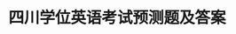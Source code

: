 ---
layout: cet
pageName: examination
title: 四川学位英语考试预测题及答案
period: 2017年04月
courseID:
description:
parts:
  - title: 完成对话
    sections:
      - title:
        questions:
          - title: "Harry: Do you mind my smoking here?<br/>Lynn: ______"
            type: radio
            options:
              - answer: Yes, please do.
                isTrue: false
              - answer: No, please don' t.
                isTrue: false
              - answer: No, I dislike the smell of cigarette.
                isTrue: false
              - answer: Yes, please don' t.
                isTrue: true
          - title: "Owen: May I use your phone?<br/>Ruth: ______"
            type: radio
            options:
              - answer: It doesn' t matter.
                isTrue: false
              - answer: Go ahead.
                isTrue: true
              - answer: No, I don' t mind.
                isTrue: false
              - answer: No, you needn' t.
                isTrue: false
          - title: "Wendy: ______?<br/>Wayne: For about two weeks."
            type: radio
            options:
              - answer: How long are you going to stay here
                isTrue: true
              - answer: How soon will you leave this place
                isTrue: false
              - answer: How often do you come here
                isTrue: false
              - answer: How many times have you come here
                isTrue: false
          - title: "Rose: Hello, may I speak to Mr. Green?<br/>Steven: ______, I will see if he is in."
            type: radio
            options:
              - answer: Don' t put down your phone
                isTrue: false
              - answer: Hold the line a minute
                isTrue: true
              - answer: Please phone him in five minutes again
                isTrue: false
              - answer: This is John speaking
                isTrue: false
          - title: "Viola: Excuse me, ______?<br/>Rite: I am sorry, I don' t know. I’m new around here."
            type: radio
            options:
              - answer: will you please tell me time
                isTrue: false
              - answer: is there a train time-table
                isTrue: false
              - answer: can you tell me the best way to the nearest hospital
                isTrue: true
              - answer: can you show me the map of this city
                isTrue: false
          - title: "Carol: ______?<br/>Jane: I' d like two dozen eggs."
            type: radio
            options:
              - answer: What are you doing
                isTrue: false
              - answer: What would you like to do
                isTrue: false
              - answer: What can I do for you
                isTrue: true
              - answer: What would you like to eat
                isTrue: false
          - title: "Helen: ______Sir, I didn' t quite hear you.<br/>David: I said that nobody but one had got a full mark in the tests."
            type: radio
            options:
              - answer: May I ask you a question?
                isTrue: false
              - answer: I am sorry，
                isTrue: false
              - answer: I beg your Pardon，
                isTrue: true
              - answer: I must say “no” to you，
                isTrue: false
          - title: "Jimmy: ______ May I speak to John?<br/>Tony: John！ You are wanted on the telephone."
            type: radio
            options:
              - answer: I am Mary.
                isTrue: false
              - answer: My name is Mary.
                isTrue: false
              - answer: Do you know Mary?
                isTrue: false
              - answer: This is Mary speaking.
                isTrue: true
          - title: "How could you say that?<br/>Bert: ______, I didn' t mean to hurt you."
            type: radio
            options:
              - answer: That' s all right
                isTrue: false
              - answer: I won' t regret
                isTrue: false
              - answer: I' m really sorry
                isTrue: true
              - answer: Excuse me
                isTrue: false
          - title: "June: Do you think it' s going to rain over the weekend?<br/>Judy: ______."
            type: radio
            options:
              - answer: I don' t believe
                isTrue: false
              - answer: I don' t believe it
                isTrue: false
              - answer: I believe not so
                isTrue: false
              - answer: I believe not
                isTrue: true
  - title: 阅读理解
    sections:
      - title:
        passages:
          - title:
            article: <p class="pgh-indent">Animals seem to have the sense to eat when they are hungry and they do not eat more than their bodies need. It has been demonstrated that rats will, when given a choice over a period of time, prefer water with vitamins to water without vitamins even though there is no difference in taste or smell between the two water bottles. When a fragrant flavor was added to the vitamin enriched fluid, the rats did seem to develop a taste for it and kept drinking it, even after the vitamins were switched to the clear water. In time, however, they broke the habit and went back to where the necessary vitamins were.</p><p class="pgh-indent">In a classic experiment, babies of 6 to 12 months old were placed in a cafeteria feeding arrangement, with a wide selection of baby food before them. They were given whatever food they pointed to or appeared interested in. We are told that at first they showed some unusual eating patterns, but that over a period of time they managed to select well-balanced diet.</p><p class="pgh-indent">So, in selecting food, rats and babies do seem to know and act on what‘s best for them.Apparently, there is a kind of "body wisdom" . which hmnans soon lose.Most of us do not eat as wisely as we could.</p><p class="pgh-indent">Many of our food preferences are culturally determined and influenced by long-established habits. Some people eat fox, dog and blackbirds, while we eat cows and pigs. So what people eat and how much they eat seem to be greatly influenced by what is going on around them.</p>
            questions:
              - title: In the experiment on rats, a fragrant flavor was added to the rat‘s drinking water to
                type: radio
                options:
                  - answer: encourage rats to drink vitamin-enriched water
                    isTrue: false
                  - answer: find out rats preference in flavor
                    isTrue: false
                  - answer: test whether rats know which drink is good for them
                    isTrue: true
                  - answer: demonstrate that vitamins aretasteless
                    isTrue: false
              - title: The expression "the habit”（ Line 6, Paragraph 1. refers to drinking water which （ ……
                type: radio
                options:
                  - answer: has no smell
                    isTrue: false
                  - answer: is tasteless
                    isTrue: false
                  - answer: has vitamins
                    isTrue: false
                  - answer: is flavored
                    isTrue: true
              - title: According to the passage, adults eating habits differ from those of babies because （ ……
                type: radio
                options:
                  - answer: adults know better than babies what kind of food is good for their health
                    isTrue: false
                  - answer: adults usually cannot resist the temptation of various delicious foods
                    isTrue: false
                  - answer: adults‘ eating habits are closely related to the social and cultural customs
                    isTrue: true
                  - answer: adults have more choices of food than babies in eating patterns
                    isTrue: false
              - title: The author implied in the passage that most of us （ ……
                type: radio
                options:
                  - answer: eat a balanced diet
                    isTrue: false
                  - answer: choose the food that is of nutrition
                    isTrue: false
                  - answer: have the habits influenced by the surroundings
                    isTrue: true
                  - answer: like to eat the food with a fragrant flavor
                    isTrue: false
              - title: As far as their eating habits are concerned, babies and rats are similar in that （ ……
                type: radio
                options:
                  - answer: both have the wisdom to choose a balanced diet
                    isTrue: true
                  - answer: both prefer flavored food and drink
                    isTrue: false
                  - answer: both have the same eating patterns
                    isTrue: false
                  - answer: both develop a taste for the same kinds of flavors
                    isTrue: false
          - title:
            article: <p class="pgh-indent">Suicide has been a cause of concern in most societies for a long time. The classical Greeks, for example, required people who wanted to kill themselves to get permission from the senate. While this law is not without humor by today' s standards, it clearly shows an awareness of the problem in times gone by.</p><p class="pgh-indent">In today' s society, suicide is much more prevalent than we want to admit. Why do people try to take their own lives?</p><p class="pgh-indent">The motives for suicide can be categorized into areas such as a failure, wrath（暴怒）, the needfor attention, stress, and so on. However, the qualities of a person who wants to take his own life change from person to person, making it difficult to depict（描写）the typical victim. To make the problem even more confusing, people will often camouflage（掩盖）their true feelings, thus causing their friends to disregard problems that should be viewed as serious.</p><p class="pgh-indent">In the United States, a network of centers has been created to attempt to prevent suicides.People who are bitter, worded, or depressed are encouraged to contact workers at these centers. These workers, often trained volunteers, offer benevolent advice to the callers, trying to help the callers to see that suicide as a solutions to problems is an illusion. The accomplishments of these centers, insofar（到这个程度）as their effectiveness to reduce suicide is concerned, are minimal However, they have helped a lot of people with a wide variety of problems.So, in the somewhat amorphous（难以名状的）area of man helping his fellow man, they are certainly a success.</p>
            questions:
              - title: Which of the following statements is TRUE according to the article?
                type: radio
                options:
                  - answer: The classical Greeks did not know the existence of suicide
                    isTrue: false
                  - answer: Suicide has always been prevalent in all parts of the world
                    isTrue: false
                  - answer: In today' s society, there are quite a number of people who commit suicide
                    isTrue: true
                  - answer: Nowadays suicide is not as common as it was in the past
                    isTrue: false
              - title: Which of the following is NOT mentioned as a motive for suicide?
                type: radio
                options:
                  - answer: Insanity
                    isTrue: true
                  - answer: Pressure
                    isTrue: false
                  - answer: The need for attention
                    isTrue: false
                  - answer: Great anger
                    isTrue: false
              - title: Which of the following statements is NOT true?
                type: radio
                options:
                  - answer: People who want to take their own lives often disguise their feelings
                    isTrue: false
                  - answer: It is difficult to describe what kind of people tend to commit suicide
                    isTrue: false
                  - answer: Suicide has been a problem in most societies since ancient times
                    isTrue: false
                  - answer: People who commit suicide all share certain characteristics
                    isTrue: true
              - title: The word “benevolent” means （ ）……
                type: radio
                options:
                  - answer: relevant
                    isTrue: false
                  - answer: kind
                    isTrue: true
                  - answer: serious
                    isTrue: false
                  - answer: effective
                    isTrue: false
              - title: The third paragraph mainly tells us that （ ）……
                type: radio
                options:
                  - answer: a network of centers has been quite effective in reducing suicide
                    isTrue: false
                  - answer: a network of centers has been quite successful in reducing suicide
                    isTrue: false
                  - answer: people are making efforts to help those who tend to commit suicide and in a way, they are successful
                    isTrue: true
                  - answer: in the United States, people who want to commit suicide call a network of centers to get help
                    isTrue: false
          - title:
            article: <p class="pgh-indent">To swim across the English Channel takes at least nine hours.It's a hard work and it makes you short of breath. To fly over the Channel takes only twenty minutes （as long as you’re not held up at the airport. , but it's an expensive way to travel.You can travel by hovercraft if you don’t mind the noise, and that takes forty minutes. Otherwise you can go by boat, if you forget your sea-sickness ills. All these means of transport have their problems and the weary（不耐烦的）traveler often dreams of being able to drive to France in his own car. “Not possible”, you say, Well, wait a minute.People are once again considering the idea of a Channel tunnel or bridge.</p><p class="pgh-indent">This time, the Greater London Council is looking into the possibility of building a Channel link straight to London. A bridge would cost far more than a tunnel, but you would be able to go by rail or by car on a bridge, whereas a tunnel would provide ar all link only.</p><p class="pgh-indent">Why is this idea being discussed again? Is Britain becoming more conscious of the need for links with Europe as a result of joining the EEC（欧供体）? Well, perhaps.The main reason, though, is that a tunnel or bridge would reach the twenty square kilometers of London's disused dockland（船坞地）. A link from London to the continent would stimulate trade and re-vitalize（使……重新有活力）the port, and would make London a main trading center in Europe. With alink over the Channel, you could buy your fish and chips in England, and be able to eat them in France while they were still warm！</p>
            questions:
              - title: Which of the following statements is TRUE?
                type: radio
                options:
                  - answer: Swimming across the Channel takes tess than four hours
                    isTrue: false
                  - answer: The idea of a Channel tunnel or bridge is a very new one
                    isTrue: false
                  - answer: It is considered to be more difficult to swim across the channel than any other 
                    isTrue: true
                  - answer: A tunnel or bridge would only reach as far as the coast
                    isTrue: false
              - title: A tunnel would be （ ）
                type: radio
                options:
                  - answer: less expensive to be built than a bridge
                    isTrue: true
                  - answer: more expensive to be built than a bridge
                    isTrue: false
                  - answer: less expensive to be built than a rail
                    isTrue: false
                  - answer: more expensive to be built than a rail
                    isTrue: false
              - title: If they built a Channel tunnel, you would （ ）
                type: radio
                options:
                  - answer: neither take a train nor go by ear
                    isTrue: false
                  - answer: only take a train
                    isTrue: true
                  - answer: either take a train or go by car
                    isTrue: false
                  - answer: only take a bus
                    isTrue: false
              - title: It can be concluded that many of London's dockyards are （）
                type: radio
                options:
                  - answer: not used
                    isTrue: true
                  - answer: seriously blocked
                    isTrue: false
                  - answer: fully used
                    isTrue: false
                  - answer: opened again
                    isTrue: false
              - title: Channel link would （ ）
                type: radio
                options:
                  - answer: allow us to buy fish and chips in France
                    isTrue: false
                  - answer: make the journey from Europe to England dangerous but easier and faster
                    isTrue: false
                  - answer: decrease more trade for London's dockyards
                    isTrue: false
                  - answer: make London more prosperous again
                    isTrue: true
          - title:
            article: <p class="pgh-indent">The market investigation is indispensable to sales promotion.They are closely related as the lips and teeth, so to speak.What you produce is for sale on the market. It would be impossible to succeed in selling a product without first investigating the market.</p><p class="pgh-indent">In the international market, goods on sale coming from different countries and suppliers are always facing keen competition. Under such circumstances, they will try everything possible to familiarize themselves with the market conditions.In making investigations, we ought to get information about what similar items the competitors are offering on the market, what prices they are quoting（报价）, what features their products have, who are their regular customers, etc. Then, how can we obtain such information? There are many channels that we ean make use of in doing this sort of work.The commercial counselor‘s offices of our embassies stationed abroad can help us in making market investigations.</p><p class="pgh-indent">Nowadays, our import and export corporations send their trade groups abroad every now and then. One of their purposes is to make market surveys on the spot.</p><p class="pgh-indent">Certainly, face-to-face talks with foreign businessmen are also important channels to get market information.The Chinese Export Commodities Fairs and some other fairs of similar nature as well as visits of foreign businessmen provide us with such opportunities.Of course, there are some other ways of making market investigations.</p>
            questions:
              - title: In making market investigation, one should （ ）
                type: radio
                options:
                  - answer: get enough information Concerned
                    isTrue: true
                  - answer: advertise his products
                    isTrue: false
                  - answer: produce high quality goods
                    isTrue: false
                  - answer: none of the above
                    isTrue: false
              - title: The word “indispensable” in the first line means （）
                type: radio
                options:
                  - answer: impossible
                    isTrue: false
                  - answer: essential
                    isTrue: true
                  - answer: advisable
                    isTrue: false
                  - answer: available
                    isTrue: false
              - title: Which of the following statements is NOT true?
                type: radio
                options:
                  - answer: The relationship between market investigation and sales promotion is just as that of the lips and teeth
                    isTrue: false
                  - answer: It is impossible to succeed in selling a product without market investigation
                    isTrue: false
                  - answer: There are various ways of making market investigation
                    isTrue: false
                  - answer: Production goes before market investigation
                    isTrue: true
              - title: Making market investigation is very important because （ ）
                type: radio
                options:
                  - answer: in market, goods on sale are numerous
                    isTrue: false
                  - answer: every producer is facing keen competition
                    isTrue: false
                  - answer: it can greatly promote sales
                    isTrue: false
                  - answer: all of the above
                    isTrue: true
              - title: All the following are channels to get market information EXCEPT （ ）
                type: radio
                options:
                  - answer: to have commercial counselor‘s offices of our embassies stationed abroad
                    isTrue: false
                  - answer: to promote the quality of our own products
                    isTrue: true
                  - answer: to send trade groups abroad every now and then
                    isTrue: false
                  - answer: to have face-to-face talks with foreign businessmen
                    isTrue: false
  - title: 词汇和语法
    sections:
      - title:
        questions:
          - title: Mr. Wilson said that he did not want to _____ any further responsibilities.
            type: radio
            options:
              - answer: take on
                isTrue: true
              - answer: get on
                isTrue: false
              - answer: put up
                isTrue: false
              - answer: look up
                isTrue: false
          - title: Having no money but _____ to know, he simply said he would go without dinner.
            type: radio
            options:
              - answer: not to want anyone
                isTrue: false
              - answer: not wanting anyone
                isTrue: true
              - answer: wanted no one
                isTrue: false
              - answer: to want no one
                isTrue: false
          - title: We desire that the tour leader _____ us immediately of any change in plans.
            type: radio
            options:
              - answer: inform
                isTrue: true
              - answer: informs
                isTrue: false
              - answer: informed
                isTrue: false
              - answer: has informed
                isTrue: false
          - title: Not _____, the process of choosing names varies widely from culture to culture.
            type: radio
            options:
              - answer: obviously
                isTrue: false
              - answer: surprisingly
                isTrue: true
              - answer: particularly
                isTrue: false
              - answer: normally
                isTrue: false
          - title: A man escaped from the prison last night. It was a long time _____ the guards discovered what.
            type: radio
            options:
              - answer: before
                isTrue: true
              - answer: until
                isTrue: false
              - answer: since
                isTrue: false
              - answer: when
                isTrue: false
          - title: Jane had promised to give me a timetable for tomorrow. She failed, ______.
            type: radio
            options:
              - answer: either
                isTrue: false
              - answer: though
                isTrue: true
              - answer: but
                isTrue: false
              - answer: too
                isTrue: false
          - title: When I got to the company, the meeting ______ for five minutes.
            type: radio
            options:
              - answer: had begun
                isTrue: false
              - answer: has been on
                isTrue: false
              - answer: has begun
                isTrue: false
              - answer: had been on
                isTrue: true
          - title: —I wonder why Mr. Brown hasn't showed up at the meeting yet.<br/>—I' m not sure, but he ______ in a traffic jam driving here.
            type: radio
            options:
              - answer: could be stuck
                isTrue: false
              - answer: might stuck
                isTrue: false
              - answer: might have been stuck
                isTrue: true
              - answer: must have stuck
                isTrue: false
          - title: With the development of the Internet, people's life ______ in the past few years.
            type: radio
            options:
              - answer: is improved
                isTrue: false
              - answer: has been improved
                isTrue: true
              - answer: is improving
                isTrue: false
              - answer: had been improved
                isTrue: false
          - title: Mary is always ready. to help others when they are in trouble and she never ______ their requests.
            type: radio
            options:
              - answer: turns up
                isTrue: false
              - answer: turns over
                isTrue: false
              - answer: turns in
                isTrue: false
              - answer: turns down
                isTrue: true
          - title: —Good evening. I ______ to see Mary.<br/>—Oh, good evening. I'm sorry, but she is not in.
            type: radio
            options:
              - answer: came
                isTrue: false
              - answer: come
                isTrue: false
              - answer: had come
                isTrue: true
              - answer: have come
                isTrue: false
          - title: Is it true ______ the snow stops, it will be as hot as in the summer here?
            type: radio
            options:
              - answer: when
                isTrue: false
              - answer: that when
                isTrue: true
              - answer: whenever
                isTrue: false
              - answer: that
                isTrue: false
          - title: The time he has devoted in the past years ______ the disabled is now considered ______ of great value.
            type: radio
            options:
              - answer: to help; being
                isTrue: false
              - answer: to helping; to be
                isTrue: true
              - answer: to help; to be
                isTrue: false
              - answer: helping; being
                isTrue: false
          - title: ______ different life today is ______ what it was 15 years ago.
            type: radio
            options:
              - answer: How; from
                isTrue: true
              - answer: What a; from
                isTrue: false
              - answer: What; from
                isTrue: false
              - answer: How; with
                isTrue: false
          - title: I will have begun to do the work ______ 5 o' clock this afternoon.
            type: radio
            options:
              - answer: by
                isTrue: true
              - answer: at
                isTrue: false
              - answer: after
                isTrue: false
              - answer: before
                isTrue: false
          - title: The news of the mayor's coming to our school for a visit was _____ on the radio yesterday.
            type: radio
            options:
              - answer: turned out
                isTrue: false
              - answer: found out
                isTrue: false
              - answer: given out
                isTrue: true
              - answer: carried out
                isTrue: false
          - title: Don't be _____ by products promising to make you lose weight quickly.
            type: radio
            options:
              - answer: taken off
                isTrue: false
              - answer: taken out
                isTrue: false
              - answer: taken away
                isTrue: false
              - answer: taken in
                isTrue: true
          - title: —Do you think that housing price will keep _____ in the years to come?<br/>—Sorry, I have no idea.
            type: radio
            options:
              - answer: lifting up
                isTrue: false
              - answer: going up
                isTrue: true
              - answer: bringing up
                isTrue: false
              - answer: growing up
                isTrue: false
          - title: In this seaside resort, you can _____ all the comfort and convenience of modern tourism.
            type: radio
            options:
              - answer: enjoy
                isTrue: true
              - answer: apply
                isTrue: false
              - answer: receive
                isTrue: false
              - answer: achieve
                isTrue: false
          - title: For all these years I have been working for others. I'm _____ hoping I’ll my own business someday.
            type: radio
            options:
              - answer: turn up
                isTrue: false
              - answer: fix up
                isTrue: false
              - answer: set up
                isTrue: true
              - answer: make up
                isTrue: false
  - title: 翻译（英译汉）
    directions: N/A
    questions:
      - title: While it cannot be scientifically proven （or disproved, for that matter. that global warming caused any particular extreme event, we can say that global warming very likely makes many kinds of extreme weather both more frequent and more severe.
        type: textarea
        answer: 尽管在科学上还无法证明（或否定）是全球变暖导致了某些特定的极端天气，我们还是可以说全球变暖很可能使多种极端天气发生得更频繁、更恶劣。
  - title: 写作
    directions: N/A
    questions:
      - title: "Directions: For this part , you are allowed 30 minutes to write a composition on the topic “ How I Fi-nance My College Education”. You should write at least 120 words, and base your composition on the outline given in Chinese below：<br/>1.上大学的费用（tuition and fees.可以通过多种途径解决；<br/>2.哪种途径适合于我（说明理由）。"
        type: textarea
        answer: <h5 class="text-center">How I Finance My College Education</h5><p class="pgh-indent">It is a fact that college is becoming more and more expensive and college life is becoming especially hard for the students who were born in needy families. However, there are several ways in which these students can cover their tuition that their parents are not able to afford. Finding a part-time job, for example, is an ideal way. Besides, one can ask the bank for a loan and repay it when he has the ability. Finally, one can seek assistance from the society.</p><p class="pgh-indent">For me, earning tuition by doing part-time jobs is the most suitable way. First, I learn to be independent both mentally and economically in this way. Apart from this, I no longer need to wor-ry my parents with so heavy a burden. Finally, since I earn my own living, I will be more confi-dent with myself and, therefore, I can live a busy but meaningful college life.</p>
---